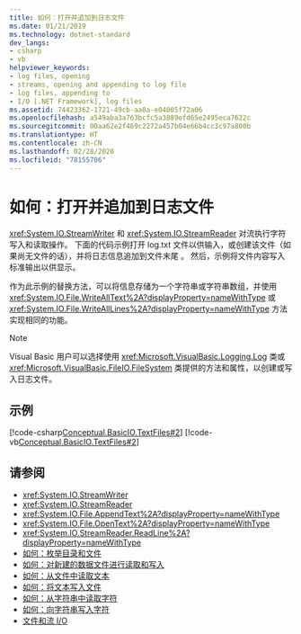 ```yaml
---
title: 如何：打开并追加到日志文件
ms.date: 01/21/2019
ms.technology: dotnet-standard
dev_langs:
- csharp
- vb
helpviewer_keywords:
- log files, opening
- streams, opening and appending to log file
- log files, appending to
- I/O [.NET Framework], log files
ms.assetid: 74423362-1721-49cb-aa0a-e04005f72a06
ms.openlocfilehash: a549aba3a763bcfc5a3889efd65e2495eca7622c
ms.sourcegitcommit: 00aa62e2f469c2272a457b04e66b4cc3c97a800b
ms.translationtype: HT
ms.contentlocale: zh-CN
ms.lasthandoff: 02/28/2020
ms.locfileid: "78155706"
---
```

# <a name="how-to-open-and-append-to-a-log-file"></a>如何：打开并追加到日志文件
<xref:System.IO.StreamWriter> 和 <xref:System.IO.StreamReader> 对流执行字符写入和读取操作。 下面的代码示例打开 log.txt 文件以供输入，或创建该文件（如果尚无文件的话），并将日志信息追加到文件末尾  。 然后，示例将文件内容写入标准输出以供显示。

作为此示例的替换方法，可以将信息存储为一个字符串或字符串数组，并使用 <xref:System.IO.File.WriteAllText%2A?displayProperty=nameWithType> 或 <xref:System.IO.File.WriteAllLines%2A?displayProperty=nameWithType> 方法实现相同的功能。  
  
> [!NOTE]
> Visual Basic 用户可以选择使用 <xref:Microsoft.VisualBasic.Logging.Log> 类或 <xref:Microsoft.VisualBasic.FileIO.FileSystem> 类提供的方法和属性，以创建或写入日志文件。  
  
## <a name="example"></a>示例  
 [!code-csharp[Conceptual.BasicIO.TextFiles#2](../../../samples/snippets/csharp/VS_Snippets_CLR/conceptual.basicio.textfiles/cs/source2.cs#2)]
 [!code-vb[Conceptual.BasicIO.TextFiles#2](../../../samples/snippets/visualbasic/VS_Snippets_CLR/conceptual.basicio.textfiles/vb/source2.vb#2)]  
  
## <a name="see-also"></a>请参阅

- <xref:System.IO.StreamWriter>  
- <xref:System.IO.StreamReader>  
- <xref:System.IO.File.AppendText%2A?displayProperty=nameWithType>  
- <xref:System.IO.File.OpenText%2A?displayProperty=nameWithType>  
- <xref:System.IO.StreamReader.ReadLine%2A?displayProperty=nameWithType>  
- [如何：枚举目录和文件](../../../docs/standard/io/how-to-enumerate-directories-and-files.md)  
- [如何：对新建的数据文件进行读取和写入](../../../docs/standard/io/how-to-read-and-write-to-a-newly-created-data-file.md)  
- [如何：从文件中读取文本](../../../docs/standard/io/how-to-read-text-from-a-file.md)  
- [如何：将文本写入文件](../../../docs/standard/io/how-to-write-text-to-a-file.md)  
- [如何：从字符串中读取字符](../../../docs/standard/io/how-to-read-characters-from-a-string.md)  
- [如何：向字符串写入字符](../../../docs/standard/io/how-to-write-characters-to-a-string.md)  
- [文件和流 I/O](../../../docs/standard/io/index.md)
